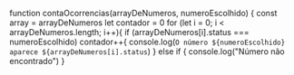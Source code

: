 function contaOcorrencias(arrayDeNumeros, numeroEscolhido) {
  const array = arrayDeNumeros
  let contador = 0
  for (let i = 0; i < arrayDeNumeros.length; i++){
    if (arrayDeNumeros[i].status === numeroEscolhido) contador++{
    console.log(`O número ${numeroEscolhido} aparece ${arrayDeNumeros[i].status`)
  } else if {
    console.log("Número não encontrado")
  }